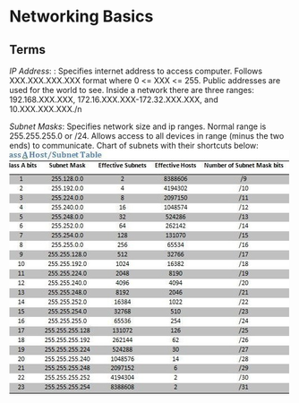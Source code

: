 # Networking Basics
## Terms
*IP Address*: : Specifies internet address to access computer.  Follows XXX.XXX.XXX.XXX format where 0 <= XXX <= 255.  Public addresses are used for the world to see.  Inside a network there are three ranges: 192.168.XXX.XXX, 172.16.XXX.XXX-172.32.XXX.XXX, and 10.XXX.XXX.XXX./n

*Subnet Masks*: Specifies network size and ip ranges.  Normal range is 255.255.255.0 or /24.  Allows access to all devices in range (minus the two ends) to communicate.  Chart of subnets with their shortcuts below:
![Subnet Masks](resources/subnets.png)
